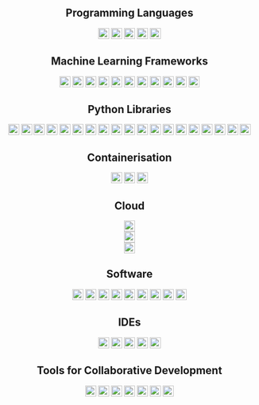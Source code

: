 <div align=center>
<h2>Programming Languages</h2>
<img src="https://img.shields.io/badge/Python-2a8e25?&style=flat&logo=Python&logoColor=white" height="22" />
<img src="https://img.shields.io/badge/R-4469cf?&style=flat&logo=R&logoColor=white" height="22" />
<img src="https://img.shields.io/badge/MySQL-de6b35?&style=flat&logo=mysql&logoColor=white" height="22" />
<img src="https://img.shields.io/badge/PostgreSQL-3598de?&style=flat&logo=postgresql&logoColor=white" height="22" />
<img src="https://img.shields.io/badge/Shell_Scripting-000000?&style=flat&logo=gnu-bash&logoColor=white" height="22" />
  
  
<h2>Machine Learning Frameworks</h2>
<img src="https://img.shields.io/badge/PyTorch-ce2422?&style=flat&logo=pytorch&logoColor=white" height="22" />
<img src="https://img.shields.io/badge/TensorFlow-e18247?&style=flat&logo=tensorflow&logoColor=white" height="22" />
<img src="https://img.shields.io/badge/Keras-e81111?&style=flat&logo=keras&logoColor=white" height="22" />
<img src="https://img.shields.io/badge/XGBoost-cd18c4?&style=flat" height="22" />
<img src="https://img.shields.io/badge/LightGBM-f5adf2?&style=flat" height="22" />
<img src="https://img.shields.io/badge/ScikitLearn-3876e0?&style=flat&logo=scikitlearn&logoColor=white" height="22" />
<img src="https://img.shields.io/badge/Hyperopt-19a31c?&style=flat" height="22" />
<img src="https://img.shields.io/badge/YOLO-e4d725?&style=flat&logo=yolo&logoColor=white" height="22" />
<img src="https://img.shields.io/badge/StanfordNLP-d50b0b?&style=flat" height="22" />
<img src="https://img.shields.io/badge/Tesseract-0dd4f2?&style=flat" height="22" />
<img src="https://img.shields.io/badge/OpenCV_EAST-0df20d?&style=flat&logo=opencv&logoColor=white" height="22" />

  
<h2>Python Libraries</h2>
<img src="https://img.shields.io/badge/Pandas-0d5df2?&style=flat&logo=pandas&logoColor=white" height="22" />
<img src="https://img.shields.io/badge/Numpy-149921?&style=flat&logo=numpy&logoColor=white" height="22" />
<img src="https://img.shields.io/badge/Matplotlib-dd1d1d?&style=flat&logoColor=white" height="22" />
<img src="https://img.shields.io/badge/Seaborn-1dc0dd?&style=flat" height="22" />
<img src="https://img.shields.io/badge/Plotly-000000?&style=flat&logo=plotly&logoColor=white" height="22" />
<img src="https://img.shields.io/badge/Poetry-d11a1a?&style=flat&logo=poetry&logoColor=white" height="22" />
<img src="https://img.shields.io/badge/Anaconda-000000?&style=flat&logo=anaconda&logoColor=white" height="22" />
<img src="https://img.shields.io/badge/Pipenv-1871c3?&style=flat" height="22" />
<img src="https://img.shields.io/badge/PyTest-18c32c?&style=flat&logo=pytest&logoColor=white" height="22" />
<img src="https://img.shields.io/badge/FastAPI-009688?&style=flat&logo=fastapi&logoColor=white" height="22" />
<img src="https://img.shields.io/badge/MLflow-0194E2?&style=flat&logo=mlflow&logoColor=white" height="22" />
<img src="https://img.shields.io/badge/OpenCV-0df20d?&style=flat&logo=opencv&logoColor=white" height="22" />
<img src="https://img.shields.io/badge/Pillow-b726e3?&style=flat" height="22" />
<img src="https://img.shields.io/badge/SciPy-2652e3?&style=flat&logo=scipy&logoColor=white" height="22" />
<img src="https://img.shields.io/badge/PySpark-f9ea4e?&style=flat&logo=apachespark&logoColor=white" height="22" />
<img src="https://img.shields.io/badge/NLTK-119405?&style=flat" height="22" />
<img src="https://img.shields.io/badge/Gensim-dd08b6?&style=flat" height="22" />
<img src="https://img.shields.io/badge/SpaCy-d40808?&style=flat&logo=spacy&logoColor=white" height="22" />
<img src="https://img.shields.io/badge/Rake-8a0588?&style=flat" height="22" />
  
  
<h2>Containerisation</h2>
<img src="https://img.shields.io/badge/Docker-2496ED?&style=flat&logo=docker&logoColor=white" height="22" />
<img src="https://img.shields.io/badge/Kubernetes-326CE5?&style=flat&logo=kubernetes&logoColor=white" height="22" />
<img src="https://img.shields.io/badge/Terraform-7B42BC?&style=flat&logo=terraform&logoColor=white" height="22" />
  
  
<h2>Cloud</h2>
<img src="https://img.shields.io/badge/Google_Cloud_Platform-Vertex_AI_|_BigQuery_|_Cloud_Storage_|_DataFlow_|_Pub/Sub_|_GKE_|_Cloud_Run_|_DataStudio-4285F4?&style=flat&logo=googlecloud&logoColor=white" height="22" />

  <br>
  
<img src="https://img.shields.io/badge/AWS-DynamoDB_|_EC2_|_RDS_|_S3_|_CloudFront_|_SageMaker_|_Lambda_|_Databricks-232F3E?&style=flat&logo=amazonaws&logoColor=white" height="22" />

  <br>
  
<img src="https://img.shields.io/badge/Azure-Data_Factory_|_Machine_Learning_|_Blob_Storage_|_VMs-0078D4?&style=flat&logo=microsoftazure&logoColor=white" height="22" />
  
  
<h2>Software</h2>
<img src="https://img.shields.io/badge/Elasticsearch-005571?&style=flat&logo=elasticsearch&logoColor=white" height="22" />
<img src="https://img.shields.io/badge/Kibana-005571?&style=flat&logo=kibana&logoColor=white" height="22" />  
<img src="https://img.shields.io/badge/Logstash-005571?&style=flat&logo=logstash&logoColor=white" height="22" />
<img src="https://img.shields.io/badge/Red_Hat_Open_Shift-EE0000?&style=flat&logo=redhatopenshift&logoColor=white" height="22" />
<img src="https://img.shields.io/badge/Databricks-FF3621?&style=flat&logo=databricks&logoColor=white" height="22" />
<img src="https://img.shields.io/badge/Linux-FCC624?&style=flat&logo=linux&logoColor=white" height="22" />
<img src="https://img.shields.io/badge/macOS-000000?&style=flat&logo=macos&logoColor=white" height="22" />
<img src="https://img.shields.io/badge/Ubuntu-E95420?&style=flat&logo=ubuntu&logoColor=white" height="22" />
<img src="https://img.shields.io/badge/Kali_Linux-557C94?&style=flat&logo=kalilinux&logoColor=white" height="22" />
 

<h2>IDEs</h2>
<img src="https://img.shields.io/badge/PyCharm-000000?&style=flat&logo=pycharm&logoColor=white" height="22" />
<img src="https://img.shields.io/badge/Google_Colab-F9AB00?&style=flat&logo=googlecolab&logoColor=white" height="22" />
<img src="https://img.shields.io/badge/VS_Code-007ACC?&style=flat&logo=visualstudiocode&logoColor=white" height="22" />
<img src="https://img.shields.io/badge/Jupyter_Lab-F37626?&style=flat&logo=jupyter&logoColor=white" height="22" />
<img src="https://img.shields.io/badge/Eclipse-2C2255?&style=flat&logo=eclipse&logoColor=white" height="22" />


<h2>Tools for Collaborative Development</h2>
<img src="https://img.shields.io/badge/Git-F05032?&style=flat&logo=git&logoColor=white" height="22" />
<img src="https://img.shields.io/badge/GitHub-181717?&style=flat&logo=github&logoColor=white" height="22" />
<img src="https://img.shields.io/badge/GitLab-FC6D26?&style=flat&logo=gitlab&logoColor=white" height="22" />
<img src="https://img.shields.io/badge/Slack-4A154B?&style=flat&logo=slack&logoColor=white" height="22" />
<img src="https://img.shields.io/badge/Jira-0052CC?&style=flat&logo=jira&logoColor=white" height="22" />
<img src="https://img.shields.io/badge/Confluence-172B4D?&style=flat&logo=confluence&logoColor=white" height="22" />
<img src="https://img.shields.io/badge/Trello-0052CC?&style=flat&logo=trello&logoColor=white" height="22" />
